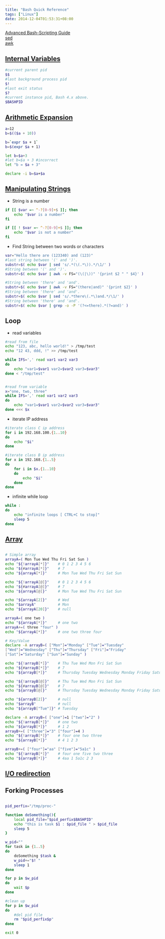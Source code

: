 ```yaml
---
title: "Bash Quick Reference"
tags: ["Linux"]
date: 2014-12-04T01:53:31+08:00
---
```


[Advanced Bash-Scripting Guide](http://tldp.org/LDP/abs/html/index.html)  
[sed](http://www.grymoire.com/Unix/Sed.html)  
[awk](http://www.grymoire.com/Unix/Awk.html)  

## [Internal Variables](http://tldp.org/LDP/abs/html/internalvariables.html)  

```bash
#current parent pid
$$
#last background process pid
$!
#last exit status
$?
#current instance pid, Bash 4.x above.
$BASHPID
```


## [Arithmetic Expansion](http://tldp.org/LDP/abs/html/arithexp.html)  

```bash
a=12
b=$(($a + 10))

b=`expr $a + 1`
b=$(expr $a + 1)

let b=$a+3
#let b=$a + 3 #incorrect 
let "b = $a + 3"

declare -i b=$a+$a
```

## [Manipulating Strings](http://www.thegeekstuff.com/2010/07/bash-string-manipulation/)

* String is a number  

```bash
if [[ $var =~ ^-?[0-9]+$ ]]; then
    echo "$var is a number"
fi

if [[ ! $var =~ ^-?[0-9]+$ ]]; then
    echo "$var is not a number"
fi
```

* Find String between two words or characters 

```bash
var="Hello there are (123340) and (123)"
#last string between '(' and ')'.
substr=$( echo $var | sed 's/.*(\(.*\)).*/\1/' )
#String between '(' and ')'.
substr=$( echo $var | awk -v FS="(\(|\))" '{print $2 " " $4}' )

#String between 'there' and 'and'.
substr=$( echo $var | awk -v FS="(there|and)" '{print $2}' )
#String between 'there' and 'and'.
substr=$( echo $var | sed 's/.*there\(.*\)and.*/\1/' )
#String between 'there' and 'and'.
substr=$( echo $var | grep -o -P '(?<=there).*(?=and)' )
```

## Loop  

* read variables  

```bash
#read from file
echo "123, abc, hello world!" > /tmp/test
echo "12 43, ddd, !" >> /tmp/test

while IFS=',' read var1 var2 var3
do
    echo "var1=$var1 var2=$var2 var3=$var3"
done < "/tmp/test"


#read from variable
x="one, two, three"
while IFS=',' read var1 var2 var3
do
    echo "var1=$var1 var2=$var2 var3=$var3"
done <<< $x
``` 

* iterate IP address

```bash
#iterate class C ip address
for i in 192.168.100.{1..10}
do
    echo "$i"
done

#iterate class B ip address
for x in 192.168.{1..5}
do
    for i in $x.{1..10}
    do
        echo "$i"
    done
done
```

* infinite while loop 

```bash
while :
do
    echo "infinite loops [ CTRL+C to stop]" 
    sleep 5
done
```

## [Array](http://www.linuxjournal.com/content/bash-arrays)  

```bash 

# Simple array
arrayA=( Mon Tue Wed Thu Fri Sat Sun )
echo "${!arrayA[*]}"    # 0 1 2 3 4 5 6
echo "${#arrayA[*]}"    # 7
echo "${arrayA[*]}"     # Mon Tue Wed Thu Fri Sat Sun

echo "${!arrayA[@]}"    # 0 1 2 3 4 5 6
echo "${#arrayA[@]}"    # 7
echo "${arrayA[@]}"     # Mon Tue Wed Thu Fri Sat Sun

echo "${arrayA[2]}"     # Wed
echo "$arrayA"          # Mon
echo "${arrayA[20]}"    # null 

arrayA=( one two )
echo "${arrayA[*]}"     # one two
arrayA+=( three "four" )
echo "${arrayA[*]}"     # one two three four

# Key/Value 
declare -A arrayB=( ["Mon"]="Monday" ["Tue"]="Tuesday" 
["Wed"]="Wednesday" ["Thu"]="Thursday" ["Fri"]="Friday" 
["Sat"]="Saturday" ["Sun"]="Sunday" )

echo "${!arrayB[*]}"    # Thu Tue Wed Mon Fri Sat Sun
echo "${#arrayB[*]}"    # 7
echo "${arrayB[*]}"     # Thursday Tuesday Wednesday Monday Friday Saturday Sunday

echo "${!arrayB[@]}"    # Thu Tue Wed Mon Fri Sat Sun
echo "${#arrayB[@]}"    # 7
echo "${arrayB[@]}"     # Thursday Tuesday Wednesday Monday Friday Saturday Sunday

echo "${arrayB[2]}"     # null
echo "$arrayB"          # null
echo "${arrayB["Tue"]}" # Tuesday

declare -A arrayB=( ["one"]=1 ["two"]="2" )
echo "${!arrayB[*]}"    # one two
echo "${arrayB[*]}"     # 1 2
arrayB+=( ["three"]="3" ["four"]=4 )
echo "${!arrayB[*]}"    # four one two three
echo "${arrayB[*]}"     # 4 1 2 3

arrayB+=( ["four"]="aa" ["five"]="5a1c" )
echo "${!arrayB[*]}"    # four one five two three
echo "${arrayB[*]}"     # 4aa 1 5a1c 2 3

```

## [I/O redirection](http://www.tldp.org/LDP/abs/html/io-redirection.html)  


## Forking Processes  

```bash

pid_perfix="/tmp/proc-"

function doSomething(){
    local pid_file="$pid_perfix$BASHPID"
    echo "this is task $1 : $pid_file " > $pid_file
    sleep 5
}

w_pid=""
for task in {1..5}
do
    doSomething $task &
    w_pid+="$! "
    sleep 1
done

for p in $w_pid
do
    wait $p
done

#clean up
for p in $w_pid
do
    #del pid file 
    rm "$pid_perfix$p"
done

exit 0

```
